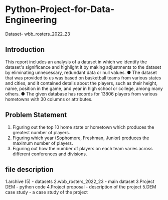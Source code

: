 # Python-Project-for-Data-Engineering
Dataset- wbb_rosters_2022_23
## Introduction
This report includes an analysis of a dataset in which we identify the dataset's significance and highlight it by making adjustments to the dataset by eliminating unnecessary, redundant data or null values.
● The dataset that was provided to us was based on basketball teams from various states and cities, and it contained details about the players, such as their height, name, position in the game, and year in high school or college, among many others.
● The given database has records for 13806 players from various hometowns with 30 columns or attributes.
## Problem Statement 
1. Figuring out the top 10 home state or hometown which produces the greatest number of players.
2. Figuring which year (Sophomore, Freshman, Junior) produces the maximum number of players.
3. Figuring out how the number of players on each team varies across different conferences and divisions.
## file description
1.archive (5) - datasets
2.wbb_rosters_2022_23 - main dataset
3.Project DEM - python code
4.Project proposal - description of the project
5.DEM case study - a case study of the project

